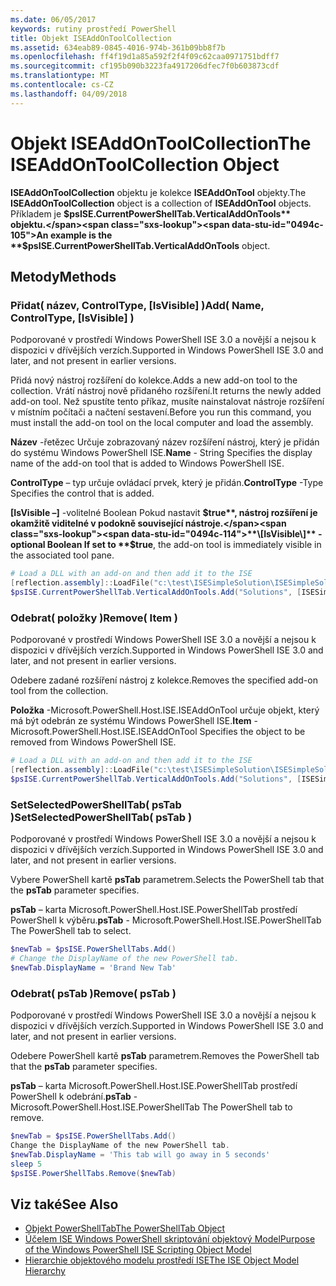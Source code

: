 ```yaml
---
ms.date: 06/05/2017
keywords: rutiny prostředí PowerShell
title: Objekt ISEAddOnToolCollection
ms.assetid: 634eab89-0845-4016-974b-361b09bb8f7b
ms.openlocfilehash: ff4f19d1a85a592f2f4f09c62caa0971751bdff7
ms.sourcegitcommit: cf195b090b3223fa4917206dfec7f0b603873cdf
ms.translationtype: MT
ms.contentlocale: cs-CZ
ms.lasthandoff: 04/09/2018
---
```

# <a name="the-iseaddontoolcollection-object"></a><span data-ttu-id="0494c-103">Objekt ISEAddOnToolCollection</span><span class="sxs-lookup"><span data-stu-id="0494c-103">The ISEAddOnToolCollection Object</span></span>

<span data-ttu-id="0494c-104">**ISEAddOnToolCollection** objektu je kolekce **ISEAddOnTool** objekty.</span><span class="sxs-lookup"><span data-stu-id="0494c-104">The **ISEAddOnToolCollection** object is a collection of **ISEAddOnTool** objects.</span></span> <span data-ttu-id="0494c-105">Příkladem je **$psISE.CurrentPowerShellTab.VerticalAddOnTools** objektu.</span><span class="sxs-lookup"><span data-stu-id="0494c-105">An example is the **$psISE.CurrentPowerShellTab.VerticalAddOnTools** object.</span></span>

## <a name="methods"></a><span data-ttu-id="0494c-106">Metody</span><span class="sxs-lookup"><span data-stu-id="0494c-106">Methods</span></span>

### <a name="add-name-controltype-isvisible-"></a><span data-ttu-id="0494c-107">Přidat\( název, ControlType, \[IsVisible\] \)</span><span class="sxs-lookup"><span data-stu-id="0494c-107">Add\( Name, ControlType, \[IsVisible\] \)</span></span>

<span data-ttu-id="0494c-108">Podporované v prostředí Windows PowerShell ISE 3.0 a novější a nejsou k dispozici v dřívějších verzích.</span><span class="sxs-lookup"><span data-stu-id="0494c-108">Supported in Windows PowerShell ISE 3.0 and later, and not present in earlier versions.</span></span>

<span data-ttu-id="0494c-109">Přidá nový nástroj rozšíření do kolekce.</span><span class="sxs-lookup"><span data-stu-id="0494c-109">Adds a new add-on tool to the collection.</span></span> <span data-ttu-id="0494c-110">Vrátí nástroj nově přidaného rozšíření.</span><span class="sxs-lookup"><span data-stu-id="0494c-110">It returns the newly added add-on tool.</span></span> <span data-ttu-id="0494c-111">Než spustíte tento příkaz, musíte nainstalovat nástroje rozšíření v místním počítači a načtení sestavení.</span><span class="sxs-lookup"><span data-stu-id="0494c-111">Before you run this command, you must install the add-on tool on the local computer and load the assembly.</span></span>

<span data-ttu-id="0494c-112">**Název** -řetězec Určuje zobrazovaný název rozšíření nástroj, který je přidán do systému Windows PowerShell ISE.</span><span class="sxs-lookup"><span data-stu-id="0494c-112">**Name** - String Specifies the display name of the add-on tool that is added to Windows PowerShell ISE.</span></span>

<span data-ttu-id="0494c-113">**ControlType** – typ určuje ovládací prvek, který je přidán.</span><span class="sxs-lookup"><span data-stu-id="0494c-113">**ControlType** -Type Specifies the control that is added.</span></span>

<span data-ttu-id="0494c-114">**\[IsVisible –\]**  -volitelné Boolean Pokud nastavit **$true**, nástroj rozšíření je okamžitě viditelné v podokně související nástroje.</span><span class="sxs-lookup"><span data-stu-id="0494c-114">**\[IsVisible\]** - optional Boolean If set to **$true**, the add-on tool is immediately visible in the associated tool pane.</span></span>

```powershell
# Load a DLL with an add-on and then add it to the ISE
[reflection.assembly]::LoadFile("c:\test\ISESimpleSolution\ISESimpleSolution.dll")
$psISE.CurrentPowerShellTab.VerticalAddOnTools.Add("Solutions", [ISESimpleSolution.Solution], $true)
```

### <a name="remove-item-"></a><span data-ttu-id="0494c-115">Odebrat\( položky \)</span><span class="sxs-lookup"><span data-stu-id="0494c-115">Remove\( Item \)</span></span>

<span data-ttu-id="0494c-116">Podporované v prostředí Windows PowerShell ISE 3.0 a novější a nejsou k dispozici v dřívějších verzích.</span><span class="sxs-lookup"><span data-stu-id="0494c-116">Supported in Windows PowerShell ISE 3.0 and later, and not present in earlier versions.</span></span>

<span data-ttu-id="0494c-117">Odebere zadané rozšíření nástroj z kolekce.</span><span class="sxs-lookup"><span data-stu-id="0494c-117">Removes the specified add-on tool from the collection.</span></span>

<span data-ttu-id="0494c-118">**Položka** -Microsoft.PowerShell.Host.ISE.ISEAddOnTool určuje objekt, který má být odebrán ze systému Windows PowerShell ISE.</span><span class="sxs-lookup"><span data-stu-id="0494c-118">**Item** - Microsoft.PowerShell.Host.ISE.ISEAddOnTool Specifies the object to be removed from Windows PowerShell ISE.</span></span>

```powershell
# Load a DLL with an add-on and then add it to the ISE
[reflection.assembly]::LoadFile("c:\test\ISESimpleSolution\ISESimpleSolution.dll")
$psISE.CurrentPowerShellTab.VerticalAddOnTools.Add("Solutions", [ISESimpleSolution.Solution], $true)
```

### <a name="setselectedpowershelltab-pstab-"></a><span data-ttu-id="0494c-119">SetSelectedPowerShellTab\( psTab \)</span><span class="sxs-lookup"><span data-stu-id="0494c-119">SetSelectedPowerShellTab\( psTab \)</span></span>

<span data-ttu-id="0494c-120">Podporované v prostředí Windows PowerShell ISE 3.0 a novější a nejsou k dispozici v dřívějších verzích.</span><span class="sxs-lookup"><span data-stu-id="0494c-120">Supported in Windows PowerShell ISE 3.0 and later, and not present in earlier versions.</span></span>

<span data-ttu-id="0494c-121">Vybere PowerShell kartě **psTab** parametrem.</span><span class="sxs-lookup"><span data-stu-id="0494c-121">Selects the PowerShell tab that the **psTab** parameter specifies.</span></span>

<span data-ttu-id="0494c-122">**psTab** – karta Microsoft.PowerShell.Host.ISE.PowerShellTab prostředí PowerShell k výběru.</span><span class="sxs-lookup"><span data-stu-id="0494c-122">**psTab** - Microsoft.PowerShell.Host.ISE.PowerShellTab The PowerShell tab to select.</span></span>

```powershell
$newTab = $psISE.PowerShellTabs.Add()
# Change the DisplayName of the new PowerShell tab.
$newTab.DisplayName = 'Brand New Tab'
```

### <a name="remove-pstab-"></a><span data-ttu-id="0494c-123">Odebrat\( psTab \)</span><span class="sxs-lookup"><span data-stu-id="0494c-123">Remove\( psTab \)</span></span>

<span data-ttu-id="0494c-124">Podporované v prostředí Windows PowerShell ISE 3.0 a novější a nejsou k dispozici v dřívějších verzích.</span><span class="sxs-lookup"><span data-stu-id="0494c-124">Supported in Windows PowerShell ISE 3.0 and later, and not present in earlier versions.</span></span>

<span data-ttu-id="0494c-125">Odebere PowerShell kartě **psTab** parametrem.</span><span class="sxs-lookup"><span data-stu-id="0494c-125">Removes the PowerShell tab that the **psTab** parameter specifies.</span></span>

<span data-ttu-id="0494c-126">**psTab** – karta Microsoft.PowerShell.Host.ISE.PowerShellTab prostředí PowerShell k odebrání.</span><span class="sxs-lookup"><span data-stu-id="0494c-126">**psTab** - Microsoft.PowerShell.Host.ISE.PowerShellTab The PowerShell tab to remove.</span></span>

```powershell
$newTab = $psISE.PowerShellTabs.Add()
Change the DisplayName of the new PowerShell tab.
$newTab.DisplayName = 'This tab will go away in 5 seconds'
sleep 5
$psISE.PowerShellTabs.Remove($newTab)
```

## <a name="see-also"></a><span data-ttu-id="0494c-127">Viz také</span><span class="sxs-lookup"><span data-stu-id="0494c-127">See Also</span></span>

- [<span data-ttu-id="0494c-128">Objekt PowerShellTab</span><span class="sxs-lookup"><span data-stu-id="0494c-128">The PowerShellTab Object</span></span>](The-PowerShellTab-Object.md)
- [<span data-ttu-id="0494c-129">Účelem ISE Windows PowerShell skriptování objektový Model</span><span class="sxs-lookup"><span data-stu-id="0494c-129">Purpose of the Windows PowerShell ISE Scripting Object Model</span></span>](Purpose-of-the-Windows-PowerShell-ISE-Scripting-Object-Model.md)
- [<span data-ttu-id="0494c-130">Hierarchie objektového modelu prostředí ISE</span><span class="sxs-lookup"><span data-stu-id="0494c-130">The ISE Object Model Hierarchy</span></span>](The-ISE-Object-Model-Hierarchy.md)